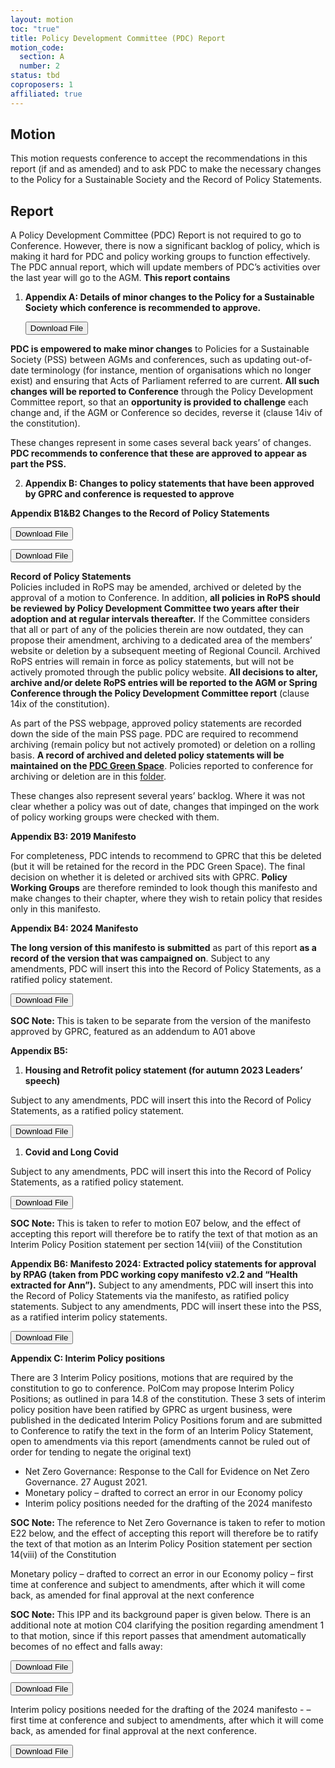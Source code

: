 ```yaml
---
layout: motion
toc: "true"
title: Policy Development Committee (PDC) Report
motion_code:
  section: A
  number: 2
status: tbd
coproposers: 1
affiliated: true
---
```

## Motion

This motion requests conference to accept the recommendations in this report (if and as amended) and to ask PDC to make the necessary changes to the Policy for a Sustainable Society and the Record of Policy Statements.

## **Report**

A Policy Development Committee (PDC) Report is not required to go to Conference. However, there is now a significant backlog of policy, which is making it hard for PDC and policy working groups to function effectively. The PDC annual report, which will update members of PDC’s activities over the last year will go to the AGM. **This report contains**

1. **Appendix A: Details of minor changes to the Policy for a Sustainable Society which conference is recommended to approve.**

   <a href="/files/pdc-appendix-a_-minor-textual-changes.pdf"><button class="btn btn-secondary download-link">Download File</button></a>

**PDC is empowered to make minor changes** to Policies for a Sustainable Society (PSS) between AGMs and conferences, such as updating out-of-date terminology (for instance, mention of organisations which no longer exist) and ensuring that Acts of Parliament referred to are current. **All such changes will be reported to Conference** through the Policy Development Committee report, so that an **opportunity is provided to challenge** each change and, if the AGM or Conference so decides, reverse it (clause 14iv of the constitution).

These changes represent in some cases several back years’ of changes. **PDC recommends to conference that these are approved to appear as part the PSS.**

2. **Appendix B: Changes to policy statements that have been approved by GPRC and conference is requested to approve**

**Appendix B1&B2 Changes to the Record of Policy Statements**

<a href="/files/appendix-b1-policies-for-archive-by-gprc-may-2024.pdf"><button class="btn btn-secondary download-link">Download File</button></a>



<a href="/files/appendix-b2-policies-for-deletion-by-gprc-may-2024.pdf"><button class="btn btn-secondary download-link">Download File</button></a>

**Record of Policy Statements**\
Policies included in RoPS may be amended, archived or deleted by the approval of a motion to Conference. In addition, **all policies in RoPS should be reviewed by Policy Development Committee two years after their adoption and at regular intervals thereafter.** If the Committee considers that all or part of any of the policies therein are now outdated, they can propose their amendment, archiving to a dedicated area of the members’ website or deletion by a subsequent meeting of Regional Council. Archived RoPS entries will remain in force as policy statements, but will not be actively promoted through the public policy website. **All decisions to alter, archive and/or delete RoPS entries will be reported to the AGM or Spring Conference through the Policy Development Committee report** (clause 14ix of the constitution).

As part of the PSS webpage, approved policy statements are recorded down the side of the main PSS page. PDC are required to recommend archiving (remain policy but not actively promoted) or deletion on a rolling basis. **A record of archived and deleted policy statements will be maintained on the [PDC Green Space](https://spaces.greenparty.org.uk/s/policy-development-committee/cfiles/browse/index?fid=1733)**. Policies reported to conference for archiving or deletion are in this [folder](https://spaces.greenparty.org.uk/s/policy-development-committee/cfiles/browse/index?fid=2116).

These changes also represent several years’ backlog. Where it was not clear whether a policy was out of date, changes that impinged on the work of policy working groups were checked with them.

**Appendix B3: 2019 Manifesto**

For completeness, PDC intends to recommend to GPRC that this be deleted (but it will be retained for the record in the PDC Green Space). The final decision on whether it is deleted or archived sits with GPRC. **Policy Working Groups** are therefore reminded to look though this manifesto and make changes to their chapter, where they wish to retain policy that resides only in this manifesto.

**Appendix B4: 2024 Manifesto**

**The long version of this manifesto is submitted** as part of this report **as a record of the version that was campaigned on**. Subject to any amendments, PDC will insert this into the Record of Policy Statements, as a ratified policy statement.

<a href="/files/green-party-2024-general-election-manifesto-long-version-with-cover.pdf"><button class="btn btn-secondary download-link">Download File</button></a>



<p class="alert d-inline-block alert-primary"><strong>SOC Note: </strong> This is taken to be separate from the version of the manifesto approved by GPRC, featured as an addendum to A01 above</p>

**Appendix B5:**

1. **Housing and Retrofit policy statement (for autumn 2023 Leaders’ speech)**

Subject to any amendments, PDC will insert this into the Record of Policy Statements, as a ratified policy statement.

<a href="/files/appendix-b5-housing-retrofit.pdf"><button class="btn btn-secondary download-link">Download File</button></a>

1. **Covid and Long Covid**

Subject to any amendments, PDC will insert this into the Record of Policy Statements, as a ratified policy statement.

<a href="/files/appendix-b5-action-on-covid-and-long-covid-final-version-approved-gprc-21-july-2024.pdf"><button class="btn btn-secondary download-link">Download File</button></a>

<p class="alert d-inline-block alert-primary"><strong>SOC Note: </strong> This is taken to refer to motion E07 below, and the effect of accepting this report will therefore be to ratify the text of that motion as an Interim Policy Position statement per section 14(viii) of the Constitution</p>

**Appendix B6: Manifesto 2024: Extracted policy statements for approval by RPAG (taken from PDC working copy manifesto v2.2 and “Health extracted for Ann”).** Subject to any amendments, PDC will insert this into the Record of Policy Statements via the manifesto, as ratified policy statements. Subject to any amendments, PDC will insert these into the PSS, as a ratified interim policy statements.

<a href="/files/appendix-b6-policy-extensions-requested-by-pdc-of-gprc-for-manifesto.pdf"><button class="btn btn-secondary download-link">Download File</button></a>

**Appendix C: Interim Policy positions**

There are 3 Interim Policy positions, motions that are required by the constitution to go to conference. PolCom may propose Interim Policy Positions; as outlined in para 14.8 of the constitution. These 3 sets of interim policy position have been ratified by GPRC as urgent business, were published in the dedicated Interim Policy Positions forum and are submitted to Conference to ratify the text in the form of an Interim Policy Statement, open to amendments via this report (amendments cannot be ruled out of order for tending to negate the original text)

* Net Zero Governance: Response to the Call for Evidence on Net Zero Governance. 27 August 2021.
* Monetary policy – drafted to correct an error in our Economy policy
* Interim policy positions needed for the drafting of the 2024 manifesto

<p class="alert d-inline-block alert-primary"><strong>SOC Note: </strong> The reference to Net Zero Governance is taken to refer to motion E22 below, and the effect of accepting this report will therefore be to ratify the text of that motion as an Interim Policy Position statement per section 14(viii) of the Constitution</p>

Monetary policy – drafted to correct an error in our Economy policy – first time at conference and subject to amendments, after which it will come back, as amended for final approval at the next conference

<p class="alert d-inline-block alert-primary"><strong>SOC Note: </strong> This IPP and its background paper is given below. There is an additional note at motion C04 clarifying the position regarding amendment 1 to that motion, since if this report passes that amendment automatically becomes of no effect and falls away:</p>



<a href="/files/interim-policy-motion_-amendment-to-monetary-policy-3-.pdf"><button class="btn btn-secondary download-link">Download File</button></a>

<a href="/files/interim-policy-amendment-to-monetary-policy-background-paper-1-.pdf"><button class="btn btn-secondary download-link">Download File</button></a>

Interim policy positions needed for the drafting of the 2024 manifesto - – first time at conference and subject to amendments, after which it will come back, as amended for final approval at the next conference.

<a href="/files/interim-policy-for-manifesto.pdf"><button class="btn btn-secondary download-link">Download File</button></a>